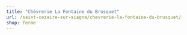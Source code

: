 ```yaml
---
title: "Chèvrerie La Fontaine du Brusquet"
url: /saint-cezaire-sur-siagne/chevrerie-la-fontaine-du-brusquet/
shop: ferme
---
```

